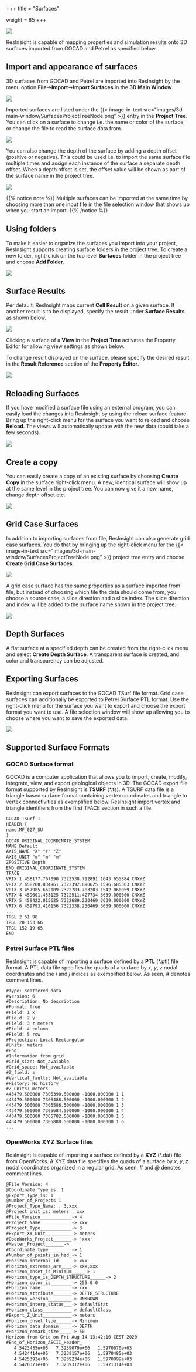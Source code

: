 +++
title = "Surfaces"

weight = 85
+++

![](/images/3d-main-window/SurfacesOverview.png)

ResInsight is capable of mapping properties and simulation results onto 3D surfaces imported from GOCAD and Petrel as specified below. 


## Import and appearance of surfaces

3D surfaces from GOCAD and Petrel are imported into ResInsight by the menu option **File**->**Import**->**Import Surfaces** 
in the **3D Main Window**.

![](/images/3d-main-window/SurfacesImport.png)

Imported surfaces are listed under the {{< image-in-text src="images/3d-main-window/SurfacesProjectTreeNode.png" >}} entry 
in the **Project Tree**. You can click on a surface to change i.e. the name or color of the surface, or change the file to read the surface data from. 

![](/images/3d-main-window/SurfacesPropertyEditor.png)

You can also change the depth of the surface by adding a depth offset (positive or negative). This could be used i.e. to import the same surface file multiple times and assign each instance of the surface a separate depth offset. When a depth offset is set, the offset value will be shown as part of the surface name in the project tree.

![](/images/3d-main-window/surface_multiple.png)

{{% notice note %}}
Multiple surfaces can be imported at the same time by choosing more than one input file in the file selection window that shows up when you start an import.
{{% /notice %}}


## Using folders

To make it easier to organize the surfaces you import into your project, ResInsight supports creating surface folders in the project tree. To create a new folder, right-click on the top level **Surfaces** folder in the project tree and choose **Add Folder**.

![](/images/3d-main-window/surface_addfolder.png)


## Surface Results

Per default, ResInsight maps current **Cell Result** on a given surface. 
If another result is to be displayed, specify the result under **Surface Results** as shown below.

![](/images/3d-main-window/SurfacesSeparateSurfaceResults.png)

Clicking a surface of a **View** in the **Project Tree** activates the Property Editor for allowing view settings as shown below. 

To change result displayed on the surface, please specify the desired result in the **Result Reference**
section of the **Property Editor**.

![](/images/3d-main-window/SurfacesViewPropertyEditor.png)


## Reloading Surfaces

If you have modified a surface file using an external program, you can easily load the changes into ResInsight by using the reload surface feature. Bring up the right-click menu for the surface you want to reload and choose  **Reload**. The views will automatically update with the new data (could take a few seconds).

![](/images/3d-main-window/surface_reload.png)

## Create a copy

You can easily create a copy of an existing surface by choosing  **Create Copy** in the surface right-click menu. A new, identical surface will show up at the same level in the project tree. You can now give it a new name, change depth offset etc.

![](/images/3d-main-window/surface_copy.png)

## Grid Case Surfaces

In addition to importing surfaces from file, ResInsight can also generate grid case surfaces. You do that by bringing up the right-click menu for the {{< image-in-text src="images/3d-main-window/SurfacesProjectTreeNode.png" >}} project tree entry and choose **Create Grid Case Surfaces**.

![](/images/3d-main-window/surface_gridcase.png)

A grid case surface has the same properties as a surface imported from file, but instead of choosing which file the data should come from, you choose a source case, a slice direction and a slice index. The slice direction and index will be added to the surface name shown in the project tree.

![](/images/3d-main-window/surfaces_gridcaseproperties.png)

## Depth Surfaces

A flat surface at a specified depth can be created from the right-click menu and select **Create Depth Surface**. A transparent surface is created, and color and transparency can be adjusted.


## Exporting Surfaces

ResInsight can export surfaces to the GOCAD TSurf file format. Grid case surfaces can additionally be exported to Petrel Surface PTL format. Use the right-click menu for the surface you want to export and choose the export format you want to use. A file selection window will show up allowing you to choose where you want to save the exported data.

![](/images/3d-main-window/surface_export.png)

## Supported Surface Formats

### GOCAD Surface format

GOCAD is a computer application that allows you to import, create, modify, integrate, view, and export geological objects in 3D.
The GOCAD export file format supported by ResInsight is **TSURF** (*.ts). 
A TSURF data file is a triangle based surface format containing vertex coordinates and triangle to vertex connectivities as exemplified below. 
ResInsight import vertex and triangle identifiers from the first TFACE section in such a file.

```txt
GOCAD TSurf 1 
HEADER { 
name:MF_027_SU 
} 
GOCAD_ORIGINAL_COORDINATE_SYSTEM 
NAME Default 
AXIS_NAME "X" "Y" "Z" 
AXIS_UNIT "m" "m" "m" 
ZPOSITIVE Depth 
END_ORIGINAL_COORDINATE_SYSTEM 
TFACE 
VRTX 1 458177.767090 7322538.712891 1643.655884 CNXYZ 
VRTX 2 458260.834961 7322392.890625 1596.685303 CNXYZ 
VRTX 3 457985.662109 7322783.783203 1542.060059 CNXYZ 
VRTX 4 459601.453125 7322511.427734 3639.000000 CNXYZ 
VRTX 5 459422.015625 7322689.230469 3639.000000 CNXYZ 
VRTX 6 459793.410156 7322338.230469 3639.000000 CNXYZ 
...
TRGL 2 61 98  
TRGL 20 153 66  
TRGL 152 19 65  
END 
```


### Petrel Surface PTL files

ResInsight is capable of importing a surface defined by a **PTL** (*.ptl) file format.
A PTL data file specifies the quads of a surface by *x*, *y*, *z* nodal coordinates and the *i* and *j* indices as exemplified below. 
As seen, *#* denotes comment lines.

```txt
#Type: scattered data
#Version: 6
#Description: No description
#Format: free
#Field: 1 x
#Field: 2 y
#Field: 3 z meters
#Field: 4 column
#Field: 5 row
#Projection: Local Rectangular
#Units: meters
#End: 
#Information from grid
#Grid_size: Not_avaiable
#Grid_space: Not_available
#Z_field: z
#Vertical_faults: Not_available
#History: No history
#Z_units: meters
443479.500000 7305390.500000 -1000.000000 1 1
443479.500000 7305488.500000 -1000.000000 1 2
443479.500000 7305586.500000 -1000.000000 1 3
443479.500000 7305684.500000 -1000.000000 1 4
443479.500000 7305782.500000 -1000.000000 1 5
443479.500000 7305880.500000 -1000.000000 1 6
...
```




### OpenWorks XYZ Surface files

ResInsight is capable of importing a surface defined by a **XYZ** (*.dat) file from OpenWorks.
A XYZ data file specifies the quads of a surface by *x*, *y*, *z* nodal coordinates organized in a regular grid. 
As seen, *#* and *@* denotes comment lines.
```txt
@File_Version: 4
@Coordinate_Type_is: 1
@Export_Type_is: 1
@Number_of_Projects 1
@Project_Type_Name: , 3,xxx,
@Project_Unit_is: meters , xxx
#File_Version____________-> 4
#Project_Name____________-> xxx
#Project_Type____________-> 3
#Export_XY_Unit__________-> meters
#OpenWorks_Project_______-> 'xxx'
#Master_Project_______->
#Coordinate_type_________-> 1
#Number_of_points_in_hzd_-> 1
#Horizon_internal_id_____-> xxx
#Horizon_extremes_are____-> xxx,xxx
#Horizon_onset_is_Minimum_____-> 1
#Horizon_type_is_DEPTH_STRUCTURE______-> 2
#Horizon_color_is________-> 255 0 0
#Horizon_name____________-> xxx
#Horizon_attribute_______-> DEPTH_STRUCTURE
#Horizon_version_________-> UNKNOWN
#Horizon_interp_status___-> defaultStat
#Horizon_class___________-> defaultClass
#Export_Z_Unit___________-> meters
#Horizon_onset_type______-> Minimum
#Horizon_data_domain_____-> DEPTH
#Horizon_remark_size_____-> 50
Horizon from Grid on Fri Aug 14 13:42:10 CEST 2020
#End_of_Horizon_ASCII_Header_
   4.5423435e+05   7.3239079e+06   1.5970070e+03
   4.5424414e+05   7.3239157e+06   1.5970485e+03
   4.5425392e+05   7.3239234e+06   1.5970899e+03
   4.5426371e+05   7.3239312e+06   1.5971314e+03 
```

